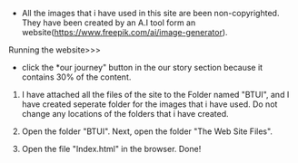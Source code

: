 
* All the images that i have used in this site are been non-copyrighted. They have been created by an A.I tool form an website(https://www.freepik.com/ai/image-generator).

Running the website>>>

* click the *our journey" button in the our story section because it contains 30% of the content. 

1. I have attached all the files of the site to the Folder named "BTUI", and I have created seperate folder for the images that i have used. Do not change any locations of the folders that i have created.

2. Open the folder "BTUI". Next, open the folder "The Web Site Files".


3. Open the file "Index.html" in the browser. Done!